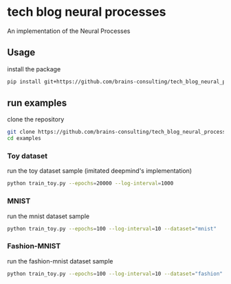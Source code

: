 # tech blog neural processes
An implementation of the Neural Processes

## Usage
install the package
```bash
pip install git+https://github.com/brains-consulting/tech_blog_neural_processes
```

## run examples

clone the repository
```bash
git clone https://github.com/brains-consulting/tech_blog_neural_processes
cd examples
```

### Toy dataset
run the toy dataset sample (imitated deepmind's implementation)
```bash
python train_toy.py --epochs=20000 --log-interval=1000
```

### MNIST
run the mnist dataset sample
```bash
python train_toy.py --epochs=100 --log-interval=10 --dataset="mnist"
```

### Fashion-MNIST
run the fashion-mnist dataset sample
```bash
python train_toy.py --epochs=100 --log-interval=10 --dataset="fashion"
```

